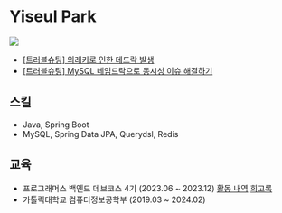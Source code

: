 # Yiseul Park

<a href="https://yiseull.tistory.com"><img src="https://img.shields.io/badge/Blog-FF6384?style=flat-square&logo=Tistory&logoColor=white"/></a>

- [[트러블슈팅] 외래키로 인한 데드락 발생](https://yiseull.tistory.com/32)
- [[트러블슈팅] MySQL 네임드락으로 동시성 이슈 해결하기
](https://yiseull.tistory.com/33)

## 스킬
- Java, Spring Boot
- MySQL, Spring Data JPA, Querydsl, Redis

## 교육
- 프로그래머스 백엔드 데브코스 4기 (2023.06 ~ 2023.12) [활동 내역](https://github.com/Yiseull/devcourse-archive) [회고록](https://yiseull.tistory.com/29)
- 가톨릭대학교 컴퓨터정보공학부 (2019.03 ~ 2024.02)
